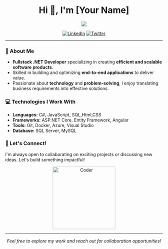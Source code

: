 <h1 align="center">Hi 👋, I'm [Your Name]</h1>

<p align="center">
  <img src="https://readme-typing-svg.herokuapp.com?font=Roboto&size=24&color=00ADD8&center=true&vCenter=true&lines=Fullstack+.NET+Developer;Creating+Effective+Software+Solutions;Passionate+about+Tech" />
</p>

<p align="center">
  <a href="https://www.linkedin.com/in/hassan-el-kholy-692342326/" target="blank"><img src="https://img.shields.io/badge/LinkedIn-0077B5?style=for-the-badge&logo=linkedin&logoColor=white" alt="LinkedIn"/></a>
  <a href="https://twitter.com/your-twitter-handle" target="blank"><img src="https://img.shields.io/badge/Twitter-1DA1F2?style=for-the-badge&logo=twitter&logoColor=white" alt="Twitter"/></a>
</p>

---

### 🚀 About Me
- **Fullstack .NET Developer** specializing in creating **efficient and scalable software products**.
- Skilled in building and optimizing **end-to-end applications** to deliver value.
- Passionate about **technology** and **problem-solving**, I enjoy translating business requirements into effective solutions.

### 💻 Technologies I Work With
- **Languages:** C#, JavaScript, SQL,Html,CSS
- **Frameworks:** ASP.NET Core, Entity Framework, Angular
- **Tools:** Git, Docker, Azure, Visual Studio
- **Database:** SQL Server, MySQL


### 🌟 Let's Connect!
I'm always open to collaborating on exciting projects or discussing new ideas. Let's build something impactful!

<p align="center">
  <img src="https://media.giphy.com/media/5VKbvrjxpVJCM/giphy.gif" width="200" alt="Coder" />
</p>

---

<p align="center">
  <em>Feel free to explore my work and reach out for collaboration opportunities!</em>
</p>

